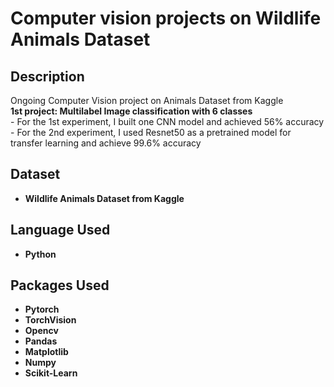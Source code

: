 <h1>Computer vision projects on Wildlife Animals Dataset</h1>

<h2>Description</h2>
Ongoing Computer Vision project on Animals Dataset from Kaggle <br/>
<b>1st project: Multilabel Image classification with 6 classes</b> <br/>
  - For the 1st experiment, I built one CNN model and achieved 56% accuracy <br/>
  - For the 2nd experiment, I used Resnet50 as a pretrained model for transfer learning and achieve 99.6% accuracy
<br />

<h2>Dataset</h2>

- <b>Wildlife Animals Dataset from Kaggle</b>

<h2>Language Used</h2>

- <b>Python</b> 

<h2>Packages Used </h2>

- <b>Pytorch</b> 
- <b>TorchVision</b> 
- <b>Opencv</b> 
- <b>Pandas</b> 
- <b>Matplotlib</b>
- <b>Numpy</b> 
- <b>Scikit-Learn</b>


